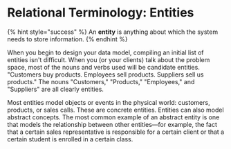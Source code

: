 # Relational Terminology: Entities

{% hint style="success" %}
An **entity** is anything about which the system needs to store information.
{% endhint %}

When you begin to design your data model, compiling an initial list of entities isn't difficult. When you \(or your clients\) talk about the problem space, most of the nouns and verbs used will be candidate entities. "Customers buy products. Employees sell products. Suppliers sell us products." The nouns "Customers," "Products," "Employees," and "Suppliers" are all clearly entities.

Most entities model objects or events in the physical world: customers, products, or sales calls. These are concrete entities. Entities can also model abstract concepts. The most common example of an abstract entity is one that models the relationship between other entities—for example, the fact that a certain sales representative is responsible for a certain client or that a certain student is enrolled in a certain class.

